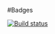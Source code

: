 #Badges

[![Build status](https://ci.appveyor.com/api/projects/status/fc5pf7i2tu5q985i?svg=true)](https://ci.appveyor.com/project/starikna/classes-inheritance-2)
